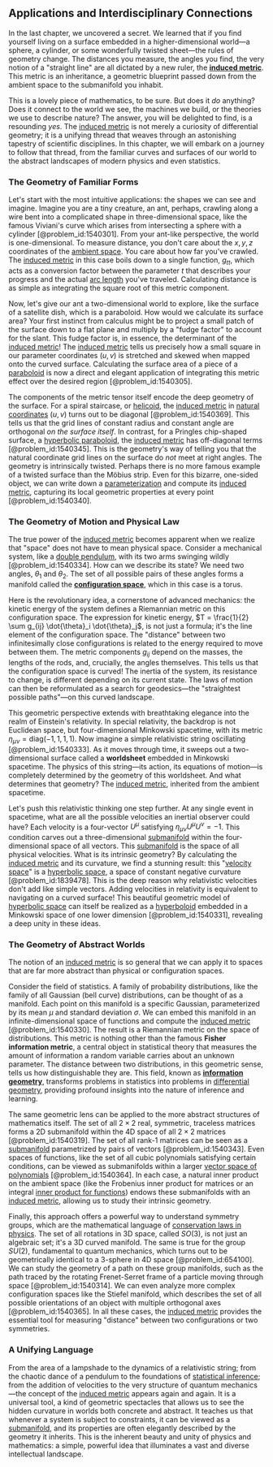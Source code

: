 ## Applications and Interdisciplinary Connections

In the last chapter, we uncovered a secret. We learned that if you find yourself living on a surface embedded in a higher-dimensional world—a sphere, a cylinder, or some wonderfully twisted sheet—the rules of geometry change. The distances you measure, the angles you find, the very notion of a "straight line" are all dictated by a new ruler, the **[induced metric](@article_id:160122)**. This metric is an inheritance, a geometric blueprint passed down from the ambient space to the submanifold you inhabit.

This is a lovely piece of mathematics, to be sure. But does it *do* anything? Does it connect to the world we see, the machines we build, or the theories we use to describe nature? The answer, you will be delighted to find, is a resounding *yes*. The [induced metric](@article_id:160122) is not merely a curiosity of differential geometry; it is a unifying thread that weaves through an astonishing tapestry of scientific disciplines. In this chapter, we will embark on a journey to follow that thread, from the familiar curves and surfaces of our world to the abstract landscapes of modern physics and even statistics.

### The Geometry of Familiar Forms

Let's start with the most intuitive applications: the shapes we can see and imagine. Imagine you are a tiny creature, an ant, perhaps, crawling along a wire bent into a complicated shape in three-dimensional space, like the famous Viviani's curve which arises from intersecting a sphere with a cylinder [@problem_id:1540301]. From your ant-like perspective, the world is one-dimensional. To measure distance, you don't care about the $x, y, z$ coordinates of the [ambient space](@article_id:184249). You care about how far you've crawled. The [induced metric](@article_id:160122) in this case boils down to a single function, $g_{tt}$, which acts as a conversion factor between the parameter $t$ that describes your progress and the actual [arc length](@article_id:142701) you've traveled. Calculating distance is as simple as integrating the square root of this metric component.

Now, let's give our ant a two-dimensional world to explore, like the surface of a satellite dish, which is a paraboloid. How would we calculate its surface area? Your first instinct from calculus might be to project a small patch of the surface down to a flat plane and multiply by a "fudge factor" to account for the slant. This fudge factor is, in essence, the determinant of the [induced metric](@article_id:160122)! The [induced metric](@article_id:160122) tells us precisely how a small square in our parameter coordinates $(u, v)$ is stretched and skewed when mapped onto the curved surface. Calculating the surface area of a piece of a [paraboloid](@article_id:264219) is now a direct and elegant application of integrating this metric effect over the desired region [@problem_id:1540305].

The components of the metric tensor itself encode the deep geometry of the surface. For a spiral staircase, or [helicoid](@article_id:263593), the [induced metric](@article_id:160122) in [natural coordinates](@article_id:176111) $(u,v)$ turns out to be diagonal [@problem_id:1540369]. This tells us that the grid lines of constant radius and constant angle are orthogonal *on the surface itself*. In contrast, for a Pringles chip-shaped surface, a [hyperbolic paraboloid](@article_id:275259), the [induced metric](@article_id:160122) has off-diagonal terms [@problem_id:1540345]. This is the geometry's way of telling you that the natural coordinate grid lines on the surface do *not* meet at right angles. The geometry is intrinsically twisted. Perhaps there is no more famous example of a twisted surface than the Möbius strip. Even for this bizarre, one-sided object, we can write down a [parameterization](@article_id:264669) and compute its [induced metric](@article_id:160122), capturing its local geometric properties at every point [@problem_id:1540340].

### The Geometry of Motion and Physical Law

The true power of the [induced metric](@article_id:160122) becomes apparent when we realize that "space" does not have to mean physical space. Consider a mechanical system, like a [double pendulum](@article_id:167410), with its two arms swinging wildly [@problem_id:1540334]. How can we describe its state? We need two angles, $\theta_1$ and $\theta_2$. The set of all possible pairs of these angles forms a manifold called the **[configuration space](@article_id:149037)**, which in this case is a torus.

Here is the revolutionary idea, a cornerstone of advanced mechanics: the kinetic energy of the system defines a Riemannian metric on this configuration space. The expression for kinetic energy, $T = \frac{1}{2} \sum g_{ij} \dot{\theta}_i \dot{\theta}_j$, is not just a formula; it's the line element of the configuration space. The "distance" between two infinitesimally close configurations is related to the energy required to move between them. The metric components $g_{ij}$ depend on the masses, the lengths of the rods, and, crucially, the angles themselves. This tells us that the configuration space is curved! The inertia of the system, its resistance to change, is different depending on its current state. The laws of motion can then be reformulated as a search for geodesics—the "straightest possible paths"—on this curved landscape.

This geometric perspective extends with breathtaking elegance into the realm of Einstein's relativity. In special relativity, the backdrop is not Euclidean space, but four-dimensional Minkowski spacetime, with its metric $\eta_{\mu\nu} = \text{diag}(-1, 1, 1, 1)$. Now imagine a simple relativistic string oscillating [@problem_id:1540333]. As it moves through time, it sweeps out a two-dimensional surface called a **worldsheet** embedded in Minkowski spacetime. The physics of this string—its action, its equations of motion—is completely determined by the geometry of this worldsheet. And what determines that geometry? The [induced metric](@article_id:160122), inherited from the ambient spacetime.

Let's push this relativistic thinking one step further. At any single event in spacetime, what are all the possible velocities an inertial observer could have? Each velocity is a four-vector $U^\mu$ satisfying $\eta_{\mu\nu} U^\mu U^\nu = -1$. This condition carves out a three-dimensional [submanifold](@article_id:261894) within the four-dimensional space of all vectors. This [submanifold](@article_id:261894) is the space of all physical velocities. What is its intrinsic geometry? By calculating the [induced metric](@article_id:160122) and its curvature, we find a stunning result: this "[velocity space](@article_id:180722)" is a [hyperbolic space](@article_id:267598), a space of constant negative curvature [@problem_id:1839478]. This is the deep reason why relativistic velocities don't add like simple vectors. Adding velocities in relativity is equivalent to navigating on a curved surface! This beautiful geometric model of [hyperbolic space](@article_id:267598) can itself be realized as a [hyperboloid](@article_id:170242) embedded in a Minkowski space of one lower dimension [@problem_id:1540331], revealing a deep unity in these ideas.

### The Geometry of Abstract Worlds

The notion of an [induced metric](@article_id:160122) is so general that we can apply it to spaces that are far more abstract than physical or configuration spaces.

Consider the field of statistics. A family of probability distributions, like the family of all Gaussian (bell curve) distributions, can be thought of as a manifold. Each point on this manifold is a specific Gaussian, parameterized by its mean $\mu$ and standard deviation $\sigma$. We can embed this manifold in an infinite-dimensional space of functions and compute the [induced metric](@article_id:160122) [@problem_id:1540330]. The result is a Riemannian metric on the space of distributions. This metric is nothing other than the famous **Fisher information metric**, a central object in statistical theory that measures the amount of information a random variable carries about an unknown parameter. The distance between two distributions, in this geometric sense, tells us how distinguishable they are. This field, known as **[information geometry](@article_id:140689)**, transforms problems in statistics into problems in [differential geometry](@article_id:145324), providing profound insights into the nature of inference and learning.

The same geometric lens can be applied to the more abstract structures of mathematics itself. The set of all $2\times2$ real, symmetric, traceless matrices forms a 2D submanifold within the 4D space of all $2\times2$ matrices [@problem_id:1540319]. The set of all rank-1 matrices can be seen as a [submanifold](@article_id:261894) parametrized by pairs of vectors [@problem_id:1540343]. Even spaces of functions, like the set of all cubic polynomials satisfying certain conditions, can be viewed as submanifolds within a larger [vector space of polynomials](@article_id:195710) [@problem_id:1540364]. In each case, a natural inner product on the ambient space (like the Frobenius inner product for matrices or an integral [inner product for functions](@article_id:175813)) endows these submanifolds with an [induced metric](@article_id:160122), allowing us to study their intrinsic geometry.

Finally, this approach offers a powerful way to understand symmetry groups, which are the mathematical language of [conservation laws in physics](@article_id:265981). The set of all rotations in 3D space, called $SO(3)$, is not just an algebraic set; it's a 3D curved manifold. The same is true for the group $SU(2)$, fundamental to quantum mechanics, which turns out to be geometrically identical to a 3-sphere in 4D space [@problem_id:654100]. We can study the geometry of a path on these group manifolds, such as the path traced by the rotating Frenet-Serret frame of a particle moving through space [@problem_id:1540314]. We can even analyze more complex configuration spaces like the Stiefel manifold, which describes the set of all possible orientations of an object with multiple orthogonal axes [@problem_id:1540365]. In all these cases, the [induced metric](@article_id:160122) provides the essential tool for measuring "distance" between two configurations or two symmetries.

### A Unifying Language

From the area of a lampshade to the dynamics of a relativistic string; from the chaotic dance of a pendulum to the foundations of [statistical inference](@article_id:172253); from the addition of velocities to the very structure of quantum mechanics—the concept of the [induced metric](@article_id:160122) appears again and again. It is a universal tool, a kind of geometric spectacles that allows us to see the hidden curvature in worlds both concrete and abstract. It teaches us that whenever a system is subject to constraints, it can be viewed as a [submanifold](@article_id:261894), and its properties are often elegantly described by the geometry it inherits. This is the inherent beauty and unity of physics and mathematics: a simple, powerful idea that illuminates a vast and diverse intellectual landscape.